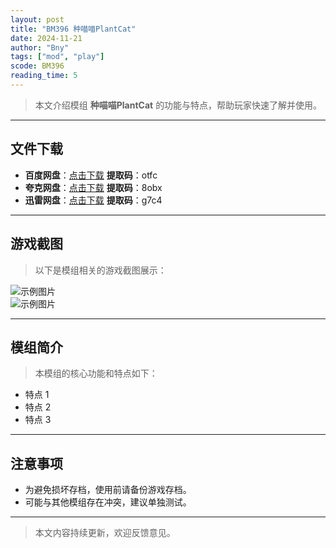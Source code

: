```yaml
---
layout: post
title: "BM396 种喵喵PlantCat"
date: 2024-11-21
author: "Bny"
tags: ["mod", "play"]
scode: BM396
reading_time: 5
---
```


> 本文介绍模组 **种喵喵PlantCat** 的功能与特点，帮助玩家快速了解并使用。

---





## 文件下载
- **百度网盘**：[点击下载](https://pan.baidu.com/s/1HNnkcNzl8YflxH7yt3cX2Q?pwd=otfc)  **提取码**：otfc  
- **夸克网盘**：[点击下载](https://pan.quark.cn/s/423172458a65?pwd=8obx)  **提取码**：8obx  
- **迅雷网盘**：[点击下载](https://pan.xunlei.com/s/VOCCbY7LfquWt959dnd8zfMXA1?pwd=g7c4)  **提取码**：g7c4  

---

## 游戏截图
> 以下是模组相关的游戏截图展示：

![示例图片](https://example.com/screenshot1.jpg)  
![示例图片](https://example.com/screenshot2.jpg)

---

## 模组简介
> 本模组的核心功能和特点如下：
- 特点 1
- 特点 2
- 特点 3

---

## 注意事项
- 为避免损坏存档，使用前请备份游戏存档。
- 可能与其他模组存在冲突，建议单独测试。

---

> 本文内容持续更新，欢迎反馈意见。
